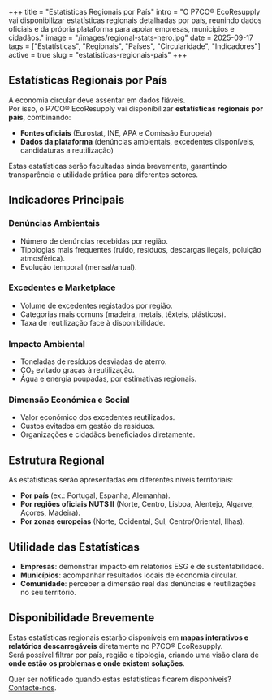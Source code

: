 +++
title = "Estatísticas Regionais por País"
intro = "O P7CO® EcoResupply vai disponibilizar estatísticas regionais detalhadas por país, reunindo dados oficiais e da própria plataforma para apoiar empresas, municípios e cidadãos."
image = "/images/regional-stats-hero.jpg"
date = 2025-09-17
tags = ["Estatísticas", "Regionais", "Países", "Circularidade", "Indicadores"]
active = true
slug = "estatisticas-regionais-pais"
+++

## Estatísticas Regionais por País

A economia circular deve assentar em dados fiáveis.  
Por isso, o P7CO® EcoResupply vai disponibilizar **estatísticas regionais por país**, combinando:

- **Fontes oficiais** (Eurostat, INE, APA e Comissão Europeia)  
- **Dados da plataforma** (denúncias ambientais, excedentes disponíveis, candidaturas a reutilização)  

Estas estatísticas serão facultadas ainda brevemente, garantindo transparência e utilidade prática para diferentes setores.

## Indicadores Principais

### Denúncias Ambientais
- Número de denúncias recebidas por região.  
- Tipologias mais frequentes (ruído, resíduos, descargas ilegais, poluição atmosférica).  
- Evolução temporal (mensal/anual).

### Excedentes e Marketplace
- Volume de excedentes registados por região.  
- Categorias mais comuns (madeira, metais, têxteis, plásticos).  
- Taxa de reutilização face à disponibilidade.

### Impacto Ambiental
- Toneladas de resíduos desviadas de aterro.  
- CO₂ evitado graças à reutilização.  
- Água e energia poupadas, por estimativas regionais.

### Dimensão Económica e Social
- Valor económico dos excedentes reutilizados.  
- Custos evitados em gestão de resíduos.  
- Organizações e cidadãos beneficiados diretamente.

## Estrutura Regional

As estatísticas serão apresentadas em diferentes níveis territoriais:

- **Por país** (ex.: Portugal, Espanha, Alemanha).  
- **Por regiões oficiais NUTS II** (Norte, Centro, Lisboa, Alentejo, Algarve, Açores, Madeira).  
- **Por zonas europeias** (Norte, Ocidental, Sul, Centro/Oriental, Ilhas).

## Utilidade das Estatísticas

- **Empresas**: demonstrar impacto em relatórios ESG e de sustentabilidade.  
- **Municípios**: acompanhar resultados locais de economia circular.  
- **Comunidade**: perceber a dimensão real das denúncias e reutilizações no seu território.  

## Disponibilidade Brevemente

Estas estatísticas regionais estarão disponíveis em **mapas interativos e relatórios descarregáveis** diretamente no P7CO® EcoResupply.  
Será possível filtrar por país, região e tipologia, criando uma visão clara de **onde estão os problemas e onde existem soluções**.

Quer ser notificado quando estas estatísticas ficarem disponíveis? [Contacte-nos](/pt/home/contact).
